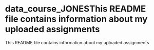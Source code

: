 # data_course_JONESThis README file contains information about my uploaded assignments
This README file contains information about my uploaded assignments
